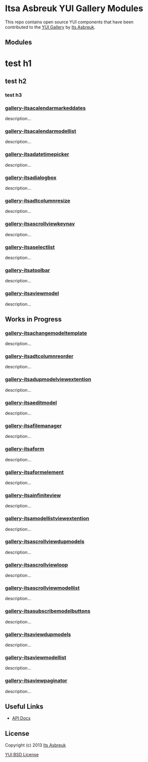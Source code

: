 Itsa Asbreuk YUI Gallery Modules
===========================

This repo contains open source YUI components that have been contributed to the
[YUI Gallery](http://yuilibrary.com/gallery/) by
[Its Asbreuk](http://itsasbreuk.nl).


Modules
-------

<h1>test h1</h1>

<h2>test h2</h2>

<h3>test h3</h3>

### [gallery-itsacalendarmarkeddates](src/gallery-itsacalendarmarkeddates)

description...

### [gallery-itsacalendarmodellist](src/gallery-itsacalendarmodellist)

description...

### [gallery-itsadatetimepicker](src/gallery-itsadatetimepicker)

description...

### [gallery-itsadialogbox](src/gallery-itsadialogbox)

description...

### [gallery-itsadtcolumnresize](src/gallery-itsadtcolumnresize)

description...

### [gallery-itsascrollviewkeynav](src/gallery-itsascrollviewkeynav)

description...

### [gallery-itsaselectlist](src/gallery-itsaselectlist)

description...

### [gallery-itsatoolbar](src/gallery-itsatoolbar)

description...

### [gallery-itsaviewmodel](src/gallery-itsaviewmodel)

description...


Works in Progress
-----------------

### [gallery-itsachangemodeltemplate](src/gallery-itsachangemodeltemplate)

description...

### [gallery-itsadtcolumnreorder](src/gallery-itsadtcolumnreorder)

description...

### [gallery-itsadupmodelviewextention](src/gallery-itsadupmodelviewextention)

description...

### [gallery-itsaeditmodel](src/gallery-itsaeditmodel)

description...

### [gallery-itsafilemanager](src/gallery-itsafilemanager)

description...

### [gallery-itsaform](src/gallery-itsaform)

description...

### [gallery-itsaformelement](src/gallery-itsaformelement)

description...

### [gallery-itsainfiniteview](src/gallery-itsainfiniteview)

description...

### [gallery-itsamodellistviewextention](src/gallery-itsamodellistviewextention)

description...

### [gallery-itsascrollviewdupmodels](src/gallery-itsascrollviewdupmodels)

description...

### [gallery-itsascrollviewloop](src/gallery-itsascrollviewloop)

description...

### [gallery-itsascrollviewmodellist](src/gallery-itsascrollviewmodellist)

description...

### [gallery-itsasubscribemodelbuttons](src/gallery-itsasubscribemodelbuttons)

description...

### [gallery-itsaviewdupmodels](src/gallery-itsaviewdupmodels)

description...

### [gallery-itsaviewmodellist](src/gallery-itsaviewmodellist)

description...

### [gallery-itsaviewpaginator](src/gallery-itsaviewpaginator)

description...



Useful Links
------------

* [API Docs](http://projects.itsasbreuk.nl/apidocs/)


License
-------

Copyright (c) 2013 [Its Asbreuk](http://http://itsasbreuk.nl)

[YUI BSD License](http://developer.yahoo.com/yui/license.html)
